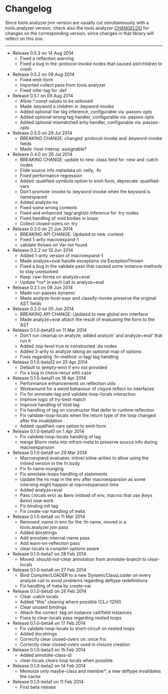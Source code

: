 Changelog
========================================
Since tools.analyzer.jvm version are usually cut simultaneously with a tools.analyzer version, check also the tools.analyzer [CHANGELOG](https://github.com/clojure/tools.analyzer/blob/master/CHANGELOG.md) for changes on the corresponding version, since changes in that library will reflect on this one.
- - -
* Release 0.5.3 on 14 Aug 2014
  * Fixed a reflection warning
  * Fixed a bug in the :protocol-invoke nodes that caused ast/children to crash
* Release 0.5.2 on 09 Aug 2014
  * Fixed emit-form
  * Imported collect pass from tools.analyzer
  * Fixed infer-tag for :def
* Release 0.5.1 on 09 Aug 2014
  * Allow ^:const values to be unboxed
  * Made :keyword a children in :keyword-invoke
  * Added optional Var tag inference, configurable via :passes-opts
  * Added optional wrong tag handler, configurable via :passes-opts
  * Added optional mismatched arity handler, configurable via :passes-opts
* Release 0.5.0 on 29 Jul 2014
  * BREAKING CHANGE: changed :protocol-invoke and :keyword-invoke fields
  * Made :host-interop :assignable?
* Release 0.4.0 on 26 Jul 2014
  * BREAKING CHANGE: update to new :class field for :new and :catch nodes
  * Elide source info metadata on :reify, :fn
  * Fixed performance regression
  * Added :qualified-symbols option to emit-form, deprecate :qualified-vars
  * Don't promote :invoke to :keyword-invoke when the keyword is namespaced
  * Added analyze-ns
  * Fixed some wrong contexts
  * Fixed and enhanced :tag/:arglists inference for :try nodes
  * Fixed handling of void bodies in loops
  * Collect closed-overs on :try
* Release 0.3.0 on 21 Jun 2014
  * BREAKING API CHANGE: Updated to new :context
  * Fixed 1-arity macroexpand-1
  * validate throws on Var not found
* Release 0.2.2 on 13 Jun 2014
  * Added 1-arity version of macroexpand-1
  * Made analyze+eval handle exceptions via ExceptionThrown
  * Fixed a bug in the validate pass that caused some instance-methods to stay unresolved
  * Keep :raw-forms on analyze+eval
  * Update \*ns\* in each call to analyze+eval
* Release 0.2.1 on 08 Jun 2014
  * Made run-passes dynamic
  * Made analyze-host-expr and classify-invoke preserve the original AST fields
* Release 0.2.0 on 05 Jun 2014
  * BREAKING API CHANGE: Updated to new global env interface
  * Made analyze+eval attach the result of evaluating the form to the AST
* Release 0.1.0-beta13 on 11 Mar 2014
  * Don't run cleanup on analyze, added analyze' and analyze+eval' that run it
  * Added :top-level true to constructed :do nodes
  * Added 3-arity to analyze taking an optional map of options
  * Fixes regarding :fn-method :o-tag/:tag handling
* Release 0.1.0-beta12 on 25 Apr 2014
  * Default to (empty-env) if env not provided
  * Fix a bug in check-recur with case
* Release 0.1.0-beta11 on 18 Apr 2014
  * Performance enhancements on reflection utils
  * Workaround for a weird behaviour of clojure.reflect on interfaces
  * Fix for annotate-tag and validate-loop-locals interaction
  * Improve logic of try-best-match
  * Improve handling of Void tag
  * Fix handling of tag on constructor that defer to runtime reflection
  * Fix validate-loop-locals when the return type of the loop changed after the invalidation
  * Added :qualified-vars option to emit-form
* Release 0.1.0-beta10 on 1 Apr 2014
  * Fix validate-loop-locals handling of tag
  * merge &form meta into mfrom meta to preserve source info during macroexpansion
* Release 0.1.0-beta9 on 29 Mar 2014
  * Macroexpand evaluates :inline/:inline-arities to allow using the inlined version
    in the fn body
  * Fix fn name munging
  * Fix annotate-loops handling of statements
  * Update the ns map in the env after macroexpansion as some interning might
    happen at macroexpansion time
  * Added analyze+eval
  * Pass (:locals env) as &env instead of env, macros that use (keys &env) now work
  * Fix binding init tag
  * Fix create-var handling of meta
* Release 0.1.0-beta8 on 11 Mar 2014
  * Removed :name in env for the :fn name, moved in a tools.analyzer.jvm pass
  * Added docstrings
  * Add annotate-internal-name pass
  * Add warn-on-reflection pass
  * clear-locals is *compiler-options* aware
* Release 0.1.0-beta7 on 28 Feb 2014
  * Moved :should-not-clear annotation from annotate-branch to clear-locals
* Release 0.1.0-beta6 on 27 Feb 2014
  * Bind Compiler/LOADER to a new DynamicClassLoader on every analyze call to avoid
    problems regarding deftype redefinitions
  * Fix handling of meta by create-var
* Release 0.1.0-beta5 on 26 Feb 2014
  * Clear :catch locals
  * Added "this" clearing where possible (CLJ-1250)
  * Clear unused bindings
  * Attach the correct :tag on instance call/field instances
  * Fixes to clear-locals pass regarding nested loops
* Release 0.1.0-beta4 on 17 Feb 2014
  * Fix validate-loop-locals to short-circuit on nested loops
  * Added docstrings
  * Correctly clear closed-overs on :once fns
  * Correctly clear closed-overs used in closure creation
* Release 0.1.0-beta3 on 15 Feb 2014
  * Added annotate-class-id
  * clear-locals clears loop locals when possible
* Release 0.1.0-beta2 on 14 Feb 2014
  * Memoize only maybe-class and member*, a new deftype invalidates the cache
* Release 0.1.0-beta1 on 11 Feb 2014
  * First beta release
